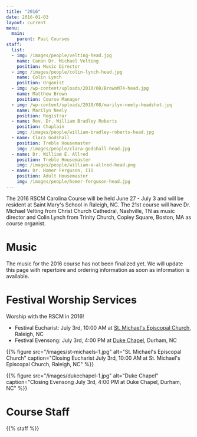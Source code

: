 ```yaml
---
title: "2016"
date: 2016-01-03
layout: current
menu:
  main:
    parent: Past Courses
staff:
  list:
  - img: /images/people/velting-head.jpg
    name: Canon Dr. Michael Velting
    position: Music Director
  - img: /images/people/colin-lynch-head.jpg
    name: Colin Lynch
    position: Organist
  - img: /wp-content/uploads/2010/08/BrownM74-head.jpg
    name: Matthew Brown
    position: Course Manager
  - img: /wp-content/uploads/2010/08/marilyn-neely-headshot.jpg
    name: Marilyn Neely
    position: Registrar
  - name: Rev. Dr. William Bradley Roberts
    position: Chaplain
    img: /images/people/william-bradley-roberts-head.jpg
  - name: Clara Godshall
    position: Treble Housemaster
    img: /images/people/clara-godshall-head.jpg
  - name: Dr. William E. Allred
    position: Treble Housemaster
    img: /images/people/william-e-allred-head.png
  - name: Dr. Homer Ferguson, III
    position: Adult Housemaster
    img: /images/people/homer-ferguson-head.jpg
---
```


The 2016 RSCM Carolina Course will be held June 27 - July 3 and will be
resident at Saint Mary's School in Raleigh, NC.  The 21st course will
have Dr. Michael Velting from Christ Church Cathedral, Nashville, TN as
music director and Colin Lynch from Trinity Church, Copley Square, Boston,
MA as course organist.

# Music

The music for the 2016 course has not been finalized yet.  We will update
this page with repertoire and ordering information as soon as information
is available.

# Festival Worship Services

Worship with the RSCM in 2016!

* Festival Eucharist: July 3rd, 10:00 AM at [St. Michael's Episcopal
  Church][12], Raleigh, NC
* Festival Evensong: July 3rd, 4:00 PM at [Duke Chapel][13], Durham, NC

{{% figure src="/images/st-michaels-1.jpg" alt="St. Michael's Episcopal Church" caption="Closing Eucharist July 3rd, 10:00 AM at St. Michael's Episcopal Church, Raleigh, NC" %}}

{{% figure src="/images/dukechapel-1.jpg" alt="Duke Chapel" caption="Closing Evensong July 3rd, 4:00 PM at Duke Chapel, Durham, NC" %}}

# Course Staff

{{% staff %}}

[1]: /pdf/2016/Chorister_Packet_2016.pdf
[2]: /pdf/2016/Adult_Packet_2016.pdf
[3]: /pdf/2016/Staff_Packet_2016.pdf
[4]: /pdf/2016/Reference_Form.pdf
[5]: /pdf/2016/Self_Declaration_Form.pdf
[7]: /contact
[12]: http://holymichael.org/
[13]: https://chapel.duke.edu/
[20]: https://www.paypal.com/home
